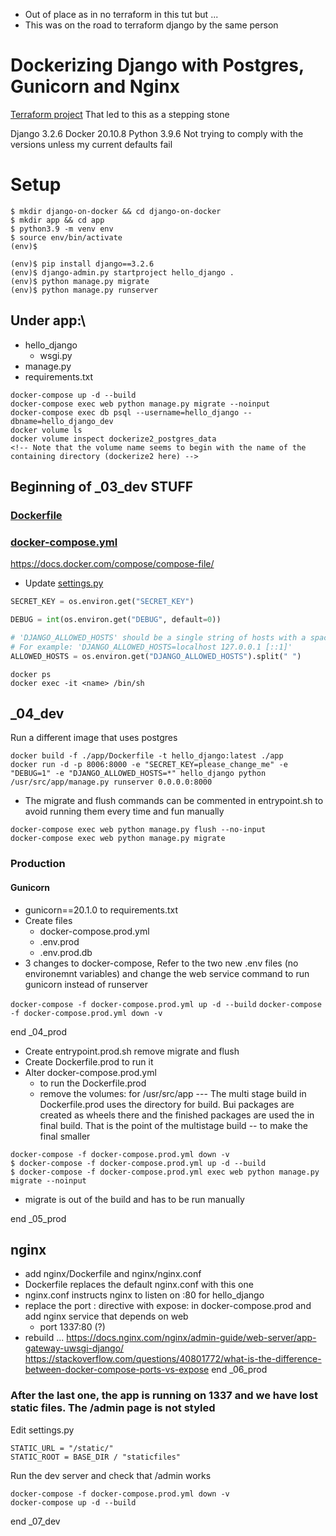 * Out of place as in no terraform in this tut but ...
* This was on the road to terraform django by the same person
# Dockerizing Django with Postgres, Gunicorn and Nginx
[Terraform project](../django-ecs-terraform/app/notes.md)  That led to this as a stepping stone

Django 3.2.6
Docker 20.10.8
Python 3.9.6
Not trying to comply with the versions unless my current defaults fail

# Setup
```
$ mkdir django-on-docker && cd django-on-docker
$ mkdir app && cd app
$ python3.9 -m venv env
$ source env/bin/activate
(env)$

(env)$ pip install django==3.2.6
(env)$ django-admin.py startproject hello_django .
(env)$ python manage.py migrate
(env)$ python manage.py runserver
```
## Under app:\
* hello_django
    * wsgi.py
* manage.py
* requirements.txt


```
docker-compose up -d --build
docker-compose exec web python manage.py migrate --noinput
docker-compose exec db psql --username=hello_django --dbname=hello_django_dev
docker volume ls
docker volume inspect dockerize2_postgres_data
<!-- Note that the volume name seems to begin with the name of the containing directory (dockerize2 here) -->
```

## Beginning of _03_dev STUFF

### [Dockerfile](app/Dockerfile)
### [docker-compose.yml](docker-compose.yml)
https://docs.docker.com/compose/compose-file/
* Update [settings.py](app/hello_django/settings.py)
```python
SECRET_KEY = os.environ.get("SECRET_KEY")

DEBUG = int(os.environ.get("DEBUG", default=0))

# 'DJANGO_ALLOWED_HOSTS' should be a single string of hosts with a space between each.
# For example: 'DJANGO_ALLOWED_HOSTS=localhost 127.0.0.1 [::1]'
ALLOWED_HOSTS = os.environ.get("DJANGO_ALLOWED_HOSTS").split(" ")
```




```
docker ps
docker exec -it <name> /bin/sh
```
## _04_dev
Run a different image that uses postgres
```
docker build -f ./app/Dockerfile -t hello_django:latest ./app
docker run -d -p 8006:8000 -e "SECRET_KEY=please_change_me" -e "DEBUG=1" -e "DJANGO_ALLOWED_HOSTS=*" hello_django python /usr/src/app/manage.py runserver 0.0.0.0:8000
```

* The migrate and flush commands can be commented in entrypoint.sh to avoid running them every time and fun manually
```
docker-compose exec web python manage.py flush --no-input
docker-compose exec web python manage.py migrate
```
### Production 
#### Gunicorn
* gunicorn==20.1.0 to requirements.txt
* Create files 
    * docker-compose.prod.yml
    * .env.prod
    * .env.prod.db
* 3 changes to docker-compose, Refer to the two new .env files (no environemnt variables) and change the web service command to run gunicorn instead of runserver

```docker-compose -f docker-compose.prod.yml up -d --build```
```docker-compose -f docker-compose.prod.yml down -v```

end _04_prod

* Create entrypoint.prod.sh remove migrate and flush
* Create Dockerfile.prod to run it
* Alter docker-compose.prod.yml 
    * to run the Dockerfile.prod
    * remove the volumes: for /usr/src/app  --- The multi stage build in Dockerfile.prod uses the directory for build. Bui packages are created as wheels there and the finished packages are used the in final build. That is the point of the multistage build -- to make the final smaller
```
docker-compose -f docker-compose.prod.yml down -v
$ docker-compose -f docker-compose.prod.yml up -d --build
$ docker-compose -f docker-compose.prod.yml exec web python manage.py migrate --noinput
```
* migrate is out of the build and has to be run manually

end _05_prod

## nginx
* add nginx/Dockerfile and nginx/nginx.conf
* Dockerfile replaces the default nginx.conf with this one
* nginx.conf instructs nginx to listen on :80 for hello_django
* replace the port : directive with expose: in docker-compose.prod and add nginx service that depends on web
    * port 1337:80 (?)
* rebuild ...
https://docs.nginx.com/nginx/admin-guide/web-server/app-gateway-uwsgi-django/
https://stackoverflow.com/questions/40801772/what-is-the-difference-between-docker-compose-ports-vs-expose
end _06_prod

### After the last one, the app is running on 1337 and we have lost static files. The /admin page is not styled
Edit settings.py 
```
STATIC_URL = "/static/"
STATIC_ROOT = BASE_DIR / "staticfiles"
```
Run the dev server and check that /admin works 
```
docker-compose -f docker-compose.prod.yml down -v
docker-compose up -d --build
```
end _07_dev
